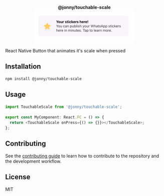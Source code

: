 <p align="center">
  <strong>@jonny/touchable-scale</strong> <br/>
  <img src="touchablescale-small.gif">
</p>

React Native Button that animates it's scale when pressed

## Installation

```sh
npm install @jonny/touchable-scale
```

## Usage

```js
import TouchableScale from '@jonny/touchable-scale';

export const MyComponent: React.FC = () => {
  return <TouchableScale onPress={() => {}}></TouchableScale>;
};
```

## Contributing

See the [contributing guide](CONTRIBUTING.md) to learn how to contribute to the repository and the development workflow.

## License

MIT

